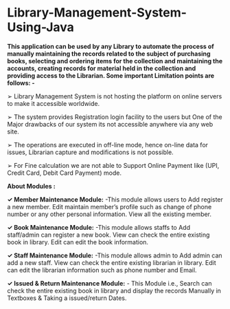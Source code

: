 # Library-Management-System-Using-Java

**This application can be used by any Library to automate the process of manually
maintaining the records related to the subject of purchasing books, selecting and ordering 
items for the collection and maintaining the accounts, creating records for material held in 
the collection and providing access to the Librarian. Some important Limitation points are 
follows: -**

➢ Library Management System is not hosting the platform on online servers to make it 
accessible worldwide.

➢ The system provides Registration login facility to the users but One of the Major 
drawbacks of our system its not accessible anywhere via any web site.

➢ The operations are executed in off-line mode, hence on-line data for issues, Librarian
capture and modifications is not possible.

➢ For Fine calculation we are not able to Support Online Payment like (UPI, Credit 
Card, Debit Card Payment) mode.

**About Modules :**

**✓ Member Maintenance Module:** -This module allows users to Add register a new 
member. Edit maintain member’s profile such as change of phone number or any 
other personal information. View all the existing member.

**✓ Book Maintenance Module:** -This module allows staffs to Add staff/admin can 
register a new book. View can check the entire existing book in library. Edit can edit 
the book information.

**✓ Staff Maintenance Module:** -This module allows admin to Add admin can add a 
new staff. View can check the entire existing librarian in library. Edit can edit the 
librarian information such as phone number and Email.

**✓ Issued & Return Maintenance Module:** - This Module i.e., Search can check the 
entire existing book in library and display the records Manually in Textboxes & 
Taking a issued/return Dates.


